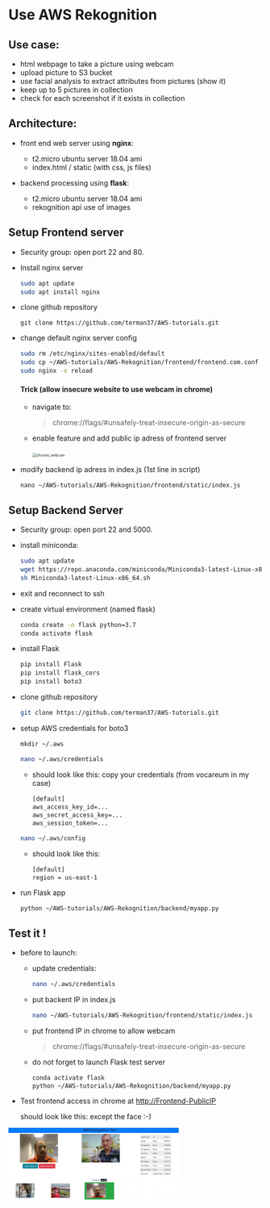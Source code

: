 # Use AWS Rekognition



## Use case:

- html webpage to take a picture using webcam
- upload picture to S3 bucket
- use facial analysis to extract attributes from pictures (show it)
- keep up to 5 pictures in collection
- check for each screenshot if it exists in collection



## Architecture:

- front end web server using **nginx**: 

  - t2.micro ubuntu server 18.04 ami
  - index.html / static (with css, js files)

- backend processing using **flask**:

  - t2.micro ubuntu server 18.04 ami
  - rekognition api use of images

  

## Setup Frontend server

- Security group: open port 22 and 80.

- Install nginx server

  ```bash
  sudo apt update
  sudo apt install nginx
  ```

- clone github repository

  ```
  git clone https://github.com/terman37/AWS-tutorials.git
  ```

- change default nginx server config

  ```bash
  sudo rm /etc/nginx/sites-enabled/default
  sudo cp ~/AWS-tutorials/AWS-Rekognition/frontend/frontend.com.conf /etc/nginx/sites-enabled/
  sudo nginx -s reload
  ```

  #### Trick (allow insecure website to use webcam in chrome)

  - navigate to:

    > chrome://flags/#unsafely-treat-insecure-origin-as-secure

  - enable feature and add public ip adress of frontend server

    <img src="chrome_webcam.png" alt="chrome_webcam" style="zoom:50%;" />

- modify backend ip adress in index.js (1st line in script)

  ```
  nano ~/AWS-tutorials/AWS-Rekognition/frontend/static/index.js
  ```

  


## Setup Backend Server

- Security group: open port 22 and 5000.

- install miniconda:

  ```bash
  sudo apt update
  wget https://repo.anaconda.com/miniconda/Miniconda3-latest-Linux-x86_64.sh
  sh Miniconda3-latest-Linux-x86_64.sh
  ```

- exit and reconnect to ssh

- create virtual environment (named flask)

  ```bash
  conda create -n flask python=3.7
  conda activate flask
  ```

- install Flask

  ```bash
  pip install Flask
  pip install flask_cors
  pip install boto3
  ```

- clone github repository

  ```bash
  git clone https://github.com/terman37/AWS-tutorials.git
  ```

- setup AWS credentials for boto3

  ```
  mkdir ~/.aws
  ```
  
  ```bash
  nano ~/.aws/credentials
  ```
  
  - should look like this: copy your credentials (from vocareum in my case)
  
    ```
    [default]
    aws_access_key_id=...
    aws_secret_access_key=...
    aws_session_token=...
    ```
  
  ```bash
  nano ~/.aws/config
  ```
  
  - should look like this:
  
    ```
    [default]
    region = us-east-1
    ```

- run Flask app

  ```bash
  python ~/AWS-tutorials/AWS-Rekognition/backend/myapp.py
  ```



## Test it !

- before to launch:

  - update credentials:

    ```bash
    nano ~/.aws/credentials
    ```

  - put backent IP in index.js

    ```bash
    nano ~/AWS-tutorials/AWS-Rekognition/frontend/static/index.js
    ```

  - put frontend IP in chrome to allow webcam

    > chrome://flags/#unsafely-treat-insecure-origin-as-secure
  
  - do not forget to launch Flask test server
  
    ```
    conda activate flask
    python ~/AWS-tutorials/AWS-Rekognition/backend/myapp.py
    ```
  
    



- Test frontend access in chrome at [http://Frontend-PublicIP](http://<PublicIP>)

  should look like this: except the face :-)

<img src="frontend_result.png" alt="frontend_result" style="zoom:33%;" />